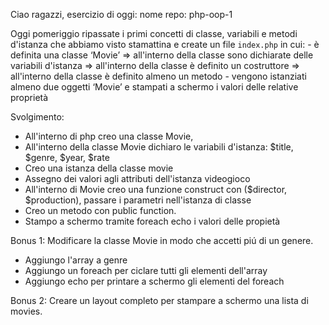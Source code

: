 Ciao ragazzi,
 esercizio di oggi:
 nome repo: php-oop-1

 Oggi pomeriggio ripassate i primi concetti di classe, variabili e metodi d'istanza che abbiamo visto stamattina e create un file `index.php` in cui:
    - è definita una classe ‘Movie’
    => all'interno della classe sono dichiarate delle variabili d'istanza
    => all'interno della classe è definito un costruttore
    => all'interno della classe è definito almeno un metodo
    - vengono istanziati almeno due oggetti ‘Movie’ e stampati a schermo i valori delle relative proprietà

Svolgimento:
- All'interno di php creo una classe Movie,
- All'interno della classe Movie dichiaro le variabili d'istanza: $title, $genre, $year, $rate
- Creo una istanza della classe movie
- Assegno dei valori agli attributi dell'istanza videogioco
- All'interno di Movie creo una funzione construct con ($director, $production), passare i parametri nell'istanza di classe
- Creo un metodo con public function.
- Stampo a schermo tramite foreach echo i valori delle propietà

Bonus 1:
Modificare la classe Movie in modo che accetti piú di un genere.
- Aggiungo l'array a genre
- Aggiungo un foreach per ciclare tutti gli elementi dell'array
- Aggiungo echo per printare a schermo gli elementi del foreach

Bonus 2:
Creare un layout completo per stampare a schermo una lista di movies.
